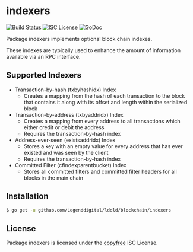 indexers
========

[![Build Status](https://travis-ci.org/Legenddigital/lddld.png?branch=master)](https://travis-ci.org/Legenddigital/lddld)
[![ISC License](http://img.shields.io/badge/license-ISC-blue.svg)](http://copyfree.org)
[![GoDoc](https://godoc.org/github.com/Legenddigital/lddld/blockchain/indexers?status.png)](http://godoc.org/github.com/Legenddigital/lddld/blockchain/indexers)

Package indexers implements optional block chain indexes.

These indexes are typically used to enhance the amount of information available
via an RPC interface.

## Supported Indexers

- Transaction-by-hash (txbyhashidx) Index
  - Creates a mapping from the hash of each transaction to the block that
    contains it along with its offset and length within the serialized block
- Transaction-by-address (txbyaddridx) Index
  - Creates a mapping from every address to all transactions which either credit
    or debit the address
  - Requires the transaction-by-hash index
- Address-ever-seen (existsaddridx) Index
  - Stores a key with an empty value for every address that has ever existed 
    and was seen by the client
  - Requires the transaction-by-hash index
- Committed Filter (cfindexparentbucket) Index
  - Stores all committed filters and committed filter headers for all blocks in
    the main chain

## Installation

```bash
$ go get -u github.com/Legenddigital/lddld/blockchain/indexers
```

## License

Package indexers is licensed under the [copyfree](http://copyfree.org) ISC
License.
